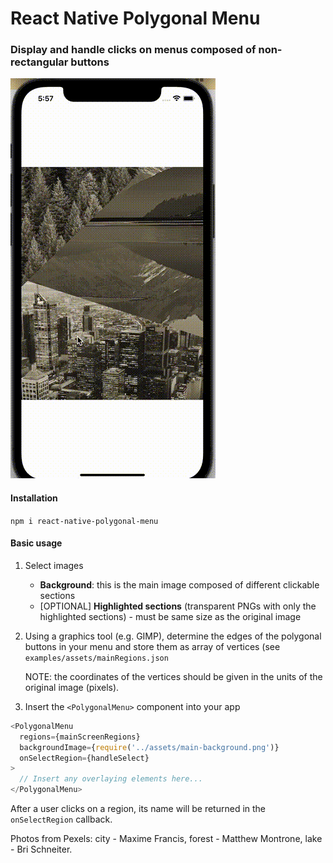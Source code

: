 # React Native Polygonal Menu

### Display and handle clicks on menus composed of non-rectangular buttons

![](docs/usage.gif)

#### Installation

`npm i react-native-polygonal-menu`

#### Basic usage

1. Select images
   - **Background**: this is the main image composed of different clickable
     sections
   - [OPTIONAL] **Highlighted sections** (transparent PNGs with only the
     highlighted sections) - must be same size as the original image
2. Using a graphics tool (e.g. GIMP), determine the edges of the polygonal
   buttons in your menu and store them as array of vertices (see
   `examples/assets/mainRegions.json`

   NOTE: the coordinates of the vertices should be given in the units of the original image (pixels).

3. Insert the `<PolygonalMenu>` component into your app

```typescript
<PolygonalMenu
  regions={mainScreenRegions}
  backgroundImage={require('../assets/main-background.png')}
  onSelectRegion={handleSelect}
>
  // Insert any overlaying elements here...
</PolygonalMenu>
```

After a user clicks on a region, its name will be returned in the `onSelectRegion`
callback.

Photos from Pexels: city - Maxime Francis, forest - Matthew Montrone, lake - Bri Schneiter.
